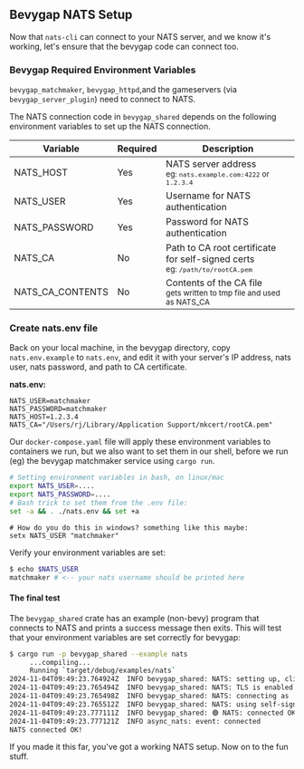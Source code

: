 ## Bevygap NATS Setup

Now that `nats-cli` can connect to your NATS server, and we know it's working, let's ensure that the bevygap code can connect too.

### Bevygap Required Environment Variables

`bevygap_matchmaker`, `bevygap_httpd`,and the gameservers (via `bevygap_server_plugin`) need to connect to NATS.

The NATS connection code in `bevygap_shared` depends on the following environment variables to set up the NATS connection.

| Variable         | Required | Description                                                                                   |
| ---------------- | -------- | --------------------------------------------------------------------------------------------- |
| NATS_HOST        | Yes      | NATS server address<br><small>eg: `nats.example.com:4222` or `1.2.3.4`</small>                |
| NATS_USER        | Yes      | Username for NATS authentication                                                              |
| NATS_PASSWORD    | Yes      | Password for NATS authentication                                                              |
| NATS_CA          | No       | Path to CA root certificate for self-signed certs<br><small>eg: `/path/to/rootCA.pem`</small> |
| NATS_CA_CONTENTS | No       | Contents of the CA file<br><small>gets written to tmp file and used as NATS_CA</small>        |


### Create nats.env file

Back on your local machine, in the bevygap directory, copy `nats.env.example` to `nats.env`,
and edit it with your server's IP address, nats user, nats password, and path to CA certificate.

**nats.env:**
```
NATS_USER=matchmaker
NATS_PASSWORD=matchmaker
NATS_HOST=1.2.3.4
NATS_CA="/Users/rj/Library/Application Support/mkcert/rootCA.pem"
```

Our `docker-compose.yaml` file will apply these environment variables to containers we run, but we 
also want to set them in our shell, before we run (eg) the bevygap matchmaker service using `cargo run`.

```bash
# Setting environment variables in bash, on linux/mac
export NATS_USER=....
export NATS_PASSWORD=....
# Bash trick to set them from the .env file:
set -a && . ./nats.env && set +a
```

```
# How do you do this in windows? something like this maybe:
setx NATS_USER "matchmaker"
```

Verify your environment variables are set:
```bash
$ echo $NATS_USER
matchmaker # <-- your nats username should be printed here
```

#### The final test

The `bevygap_shared` crate has an example (non-bevy) program that connects to NATS and prints a success message then exits.
This will test that your environment variables are set correctly for bevygap:

```bash
$ cargo run -p bevygap_shared --example nats
     ...compiling...
     Running `target/debug/examples/nats`
2024-11-04T09:49:23.764924Z  INFO bevygap_shared: NATS: setting up, client name: bevygap_nats_test    
2024-11-04T09:49:23.765494Z  INFO bevygap_shared: NATS: TLS is enabled    
2024-11-04T09:49:23.765498Z  INFO bevygap_shared: NATS: connecting as 'matchmaker' to 1.2.3.4    
2024-11-04T09:49:23.765512Z  INFO bevygap_shared: NATS: using self-signed CA: /Users/rj/Library/Application Support/mkcert/rootCA.pem    
2024-11-04T09:49:23.777111Z  INFO bevygap_shared: 🟢 NATS: connected OK    
2024-11-04T09:49:23.777121Z  INFO async_nats: event: connected
NATS connected OK!

```

If you made it this far, you've got a working NATS setup. Now on to the fun stuff.


